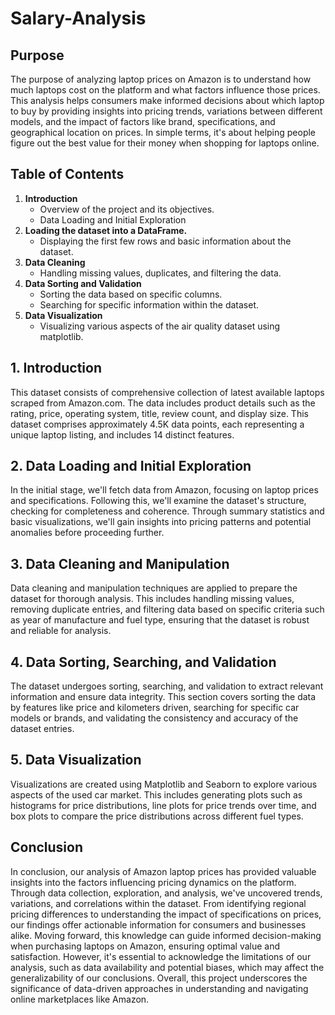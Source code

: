 # Salary-Analysis
## Purpose
The purpose of analyzing laptop prices on Amazon is to understand how much laptops cost on the platform and what factors influence those prices. This analysis helps consumers make informed decisions about which laptop to buy by providing insights into pricing trends, variations between different models, and the impact of factors like brand, specifications, and geographical location on prices. In simple terms, it's about helping people figure out the best value for their money when shopping for laptops online.

## Table of Contents
1. **Introduction**
   - Overview of the project and its objectives.
   - Data Loading and Initial Exploration
2. **Loading the dataset into a DataFrame.**
   - Displaying the first few rows and basic information about the dataset.
3. **Data Cleaning**
   - Handling missing values, duplicates, and filtering the data.
4. **Data Sorting and Validation**
   - Sorting the data based on specific columns.
   - Searching for specific information within the dataset.
5. **Data Visualization**
   - Visualizing various aspects of the air quality dataset using matplotlib.

## 1. Introduction
This dataset consists of comprehensive collection of latest available laptops scraped from Amazon.com. The data includes product details such as the rating, price, operating system, title, review count, and display size. This dataset comprises approximately 4.5K data points, each representing a unique laptop listing, and includes 14 distinct features.

## 2. Data Loading and Initial Exploration
In the initial stage, we'll fetch data from Amazon, focusing on laptop prices and specifications. Following this, we'll examine the dataset's structure, checking for completeness and coherence. Through summary statistics and basic visualizations, we'll gain insights into pricing patterns and potential anomalies before proceeding further.

## 3. Data Cleaning and Manipulation
Data cleaning and manipulation techniques are applied to prepare the dataset for thorough analysis. This includes handling missing values, removing duplicate entries, and filtering data based on specific criteria such as year of manufacture and fuel type, ensuring that the dataset is robust and reliable for analysis.

## 4. Data Sorting, Searching, and Validation
The dataset undergoes sorting, searching, and validation to extract relevant information and ensure data integrity. This section covers sorting the data by features like price and kilometers driven, searching for specific car models or brands, and validating the consistency and accuracy of the dataset entries.

## 5. Data Visualization
Visualizations are created using Matplotlib and Seaborn to explore various aspects of the used car market. This includes generating plots such as histograms for price distributions, line plots for price trends over time, and box plots to compare the price distributions across different fuel types.

## Conclusion
In conclusion, our analysis of Amazon laptop prices has provided valuable insights into the factors influencing pricing dynamics on the platform. Through data collection, exploration, and analysis, we've uncovered trends, variations, and correlations within the dataset. From identifying regional pricing differences to understanding the impact of specifications on prices, our findings offer actionable information for consumers and businesses alike. Moving forward, this knowledge can guide informed decision-making when purchasing laptops on Amazon, ensuring optimal value and satisfaction. However, it's essential to acknowledge the limitations of our analysis, such as data availability and potential biases, which may affect the generalizability of our conclusions. Overall, this project underscores the significance of data-driven approaches in understanding and navigating online marketplaces like Amazon.
